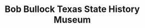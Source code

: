 ---
layout: repo
title: "Bob Bullock Texas State History Museum"
id: 16841
permalink: repos/16841/
---